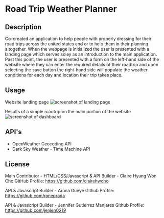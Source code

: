# Road Trip Weather Planner

## Description
Co-created an application to help people with properly dressing for their road trips across the united states and or to help them in their planning altogether. When the webpage is initialized the user is presented with a landing page which serves soley as an introduction to the main application. Past this point, the user is presented with a form on the left-hand side of the website where they can enter the required details of their roadtrip and upon selecting the save button the right-hand side will populate the weather conditions for each day and location their trip takes place. 

## Usage

Website landing page 
![screenshot of landing page](assets/images/screenshot.intro.png)

Results of a simple roadtrip on the main portion of the website
![screenshot of dashboard](assets/images/screenshot.png)

## API's

- OpenWeather Geocoding API 
- Dark Sky Weather - Time Machine API

## License

Main Contributor - HTML/CSS/Javascript & API Builder - 
Claire Hyung Won Cho
GitHub Profile: https://github.com/clairehwcho 

API & Javascript Builder - 
Arona Gueye
Github Profile: https://github.com/roneprada 

API & Javascript Builder - 
Jennifer Gutierrez Manjares 
Github Profile: https://github.com/jenjen0219 




    



